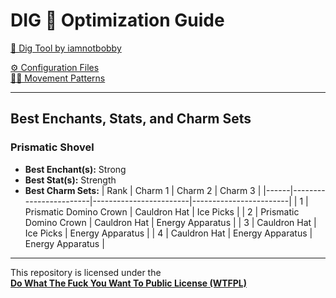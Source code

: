 # DIG 💛 Optimization Guide

[🥄 Dig Tool by iamnotbobby](https://github.com/iamnotbobby/dig-tool)  

[⚙️ Configuration Files](KC-Config-Suite/)  
[🚶‍➡️ Movement Patterns](KC-Config-Suite/Pattern_Suite/)

---

## Best Enchants, Stats, and Charm Sets

### Prismatic Shovel
- **Best Enchant(s):** Strong
- **Best Stat(s):** Strength
- **Best Charm Sets:**
| Rank | Charm 1                | Charm 2                | Charm 3                |
|------|------------------------|------------------------|------------------------|
| 1    | Prismatic Domino Crown | Cauldron Hat           | Ice Picks              |
| 2    | Prismatic Domino Crown | Cauldron Hat           | Energy Apparatus       |
| 3    | Cauldron Hat           | Ice Picks              | Energy Apparatus       |
| 4    | Cauldron Hat           | Energy Apparatus       | Energy Apparatus       |

---

This repository is licensed under the  
[**Do What The Fuck You Want To Public License (WTFPL)**](LICENSE)